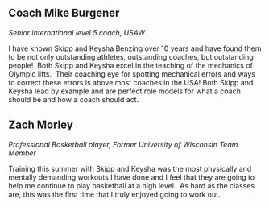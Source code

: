 
## Coach Mike Burgener<br/>

*Senior international level 5 coach, USAW*

I have known Skipp and Keysha Benzing over 10 years and have found them to be not only
outstanding athletes, outstanding coaches, but outstanding people!  Both Skipp and Keysha excel
in the teaching of the mechanics of Olympic lifts.  Their coaching eye for spotting mechanical
errors and ways to correct these errors is above most coaches in the USA! Both Skipp and
Keysha lead by example and are perfect role models for what a coach should be and how a coach
should act.

## Zach Morley<br/>

*Professional Basketball player,
Former University of Wisconsin Team Member*

Training this summer with Skipp and Keysha was the most physically and mentally
demanding workouts I have done and I feel that they are going to help me continue to play
basketball at a high level.  As hard as the classes are, this was the first time that I truly
enjoyed going to work out.





